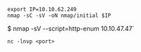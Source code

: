 
```
export IP=10.10.62.249
nmap -sC -sV -oN nmap/initial $IP
```

$ nmap -sV --script=http-enum 10.10.47.47`


`nc -lnvp <port>`

